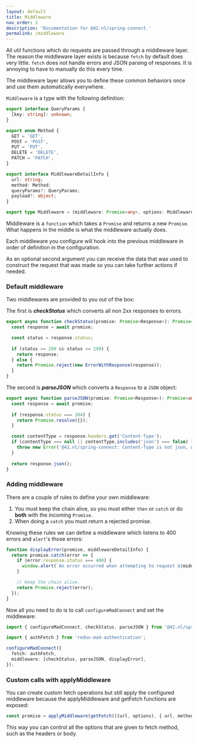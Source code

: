 ```yaml
---
layout: default
title: Middleware
nav_order: 2
description: 'Documentation for @42.nl/spring-connect.'
permalink: /middleware
---
```


All util functions which do requests are passed through a middleware layer.
The reason the middleware layer exists is because `fetch` by default
does very little. `fetch` does not handle errors and JSON parsing
of responses. It is annoying to have to manually do this every time.

The middleware layer allows you to define these common behaviors once
and use them automatically everywhere.

`Middleware` is a type with the following definition:

```ts
export interface QueryParams {
  [key: string]: unknown;
}

export enum Method {
  GET = 'GET',
  POST = 'POST',
  PUT = 'PUT',
  DELETE = 'DELETE',
  PATCH = 'PATCH',
}

export interface MiddlewareDetailInfo {
  url: string;
  method: Method;
  queryParams?: QueryParams;
  payload?: object;
}

export type Middleware = (middleware: Promise<any>, options: MiddlewareDetailInfo) => Promise<any>;
```

Middleware is a `function` which takes a `Promise` and
returns a new `Promise`. What happens in the middle is
what the middleware actually does.

Each middleware you configure will hook into the previous
middleware in order of definition in the configuration.

As an optional second argument you can receive the data that
was used to construct the request that was made so you can
take further actions if needed.

### Default middleware

Two middlewares are provided to you out of the box:

The first is **_checkStatus_** which converts all non 2xx responses to errors.

```ts
export async function checkStatus(promise: Promise<Response>): Promise<Response> {
  const response = await promise;

  const status = response.status;
  
  if (status >= 200 && status <= 299) {
    return response;
  } else {
    return Promise.reject(new ErrorWithResponse(response));
  }
}
```

The second is **_parseJSON_** which converts a `Response` to a `JSON` object:

```ts
export async function parseJSON(promise: Promise<Response>): Promise<any> {
  const response = await promise;
  
  if (response.status === 204) {
    return Promise.resolve({});
  }

  const contentType = response.headers.get('Content-Type');
  if (contentType === null || contentType.includes('json') === false) {
    throw new Error('@42.nl/spring-connect: Content-Type is not json, will not parse.');
  }
  
  return response.json();
}
```

### Adding middleware

There are a couple of rules to define your own middleware:

1. You must keep the chain alive, so you must either `then` or `catch`
   or do **both** with the incoming `Promise`.
2. When doing a `catch` you must return a rejected promise.

Knowing these rules we can define a middleware which listens
to 400 errors and `alert`'s those errors:

```ts
function displayError(promise, middlewareDetailInfo) {
  return promise.catch(error => {
    if (error.response.status === 400) {
      window.alert(`An error occurred when attempting to request ${middlewareDetailInfo.url}: ${error.message}`);
    }

    // Keep the chain alive.
    return Promise.reject(error);
  });
}
```

Now all you need to do is to call `configureMadConnect` and
set the middleware:

```ts
import { configureMadConnect, checkStatus, parseJSON } from '@42.nl/spring-connect';

import { authFetch } from 'redux-mad-authentication';

configureMadConnect({
  fetch: authFetch,
  middleware: [checkStatus, parseJSON, displayError],
});
```

### Custom calls with applyMiddleware

You can create custom fetch operations but still apply the
configured middleware because the applyMiddleware and getFetch
functions are exposed:

```ts
const promise = applyMiddleware(getFetch()(url, options), { url, method, queryParams, payload });
```

This way you can control all the options that are given to
fetch method, such as the headers or body.
